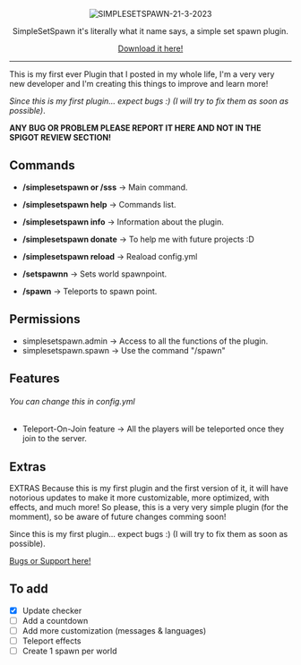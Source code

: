 
<div align="center">

![SIMPLESETSPAWN-21-3-2023](https://user-images.githubusercontent.com/50084238/226599943-29788034-f90e-4ecc-a7bd-3ded2b15cacf.png)

SimpleSetSpawn it's literally what it name says, a simple set spawn plugin.

[Download it here!](https://www.spigotmc.org/resources/simplesetspawn.106488/)

</div>

---

This is my first ever Plugin that I posted in my whole life, I'm a very very new developer and I'm creating this things to improve and learn more!

*Since this is my first plugin... expect bugs :) (I will try to fix them as soon as possible)*.

**ANY BUG OR PROBLEM PLEASE REPORT IT HERE AND NOT IN THE SPIGOT REVIEW SECTION!**

## Commands

- **/simplesetspawn or /sss** -> Main command.
- **/simplesetspawn help** -> Commands list.
- **/simplesetspawn info** -> Information about the plugin.
- **/simplesetspawn donate** -> To help me with future projects :D
- **/simplesetspawn reload** -> Reaload config.yml

- **/setspawnn** -> Sets world spawnpoint.
- **/spawn** -> Teleports to spawn point.

## Permissions

- simplesetspawn.admin -> Access to all the functions of the plugin.
- simplesetspawn.spawn -> Use the command "/spawn"

## Features

###### You can change this in config.yml


- Teleport-On-Join feature -> All the players will be teleported once they join to the server.

## Extras

EXTRAS
Because this is my first plugin and the first version of it, it will have notorious updates to make it more customizable, more optimized, with effects, and much more!
So please, this is a very very simple plugin (for the momment), so be aware of future changes comming soon!

Since this is my first plugin... expect bugs :) (I will try to fix them as soon as possible).

[Bugs or Support here!](https://github.com/MrStreeet/SimpleSetSpawn/issues)

## To add

- [X] Update checker
- [ ] Add a countdown
- [ ] Add more customization (messages & languages)
- [ ] Teleport effects
- [ ] Create 1 spawn per world
